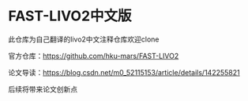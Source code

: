 # FAST-LIVO2中文版

此仓库为自己翻译的livo2中文注释仓库欢迎clone 

官方仓库：https://github.com/hku-mars/FAST-LIVO2

论文导读：https://blog.csdn.net/m0_52115153/article/details/142255821



后续将带来论文创新点

